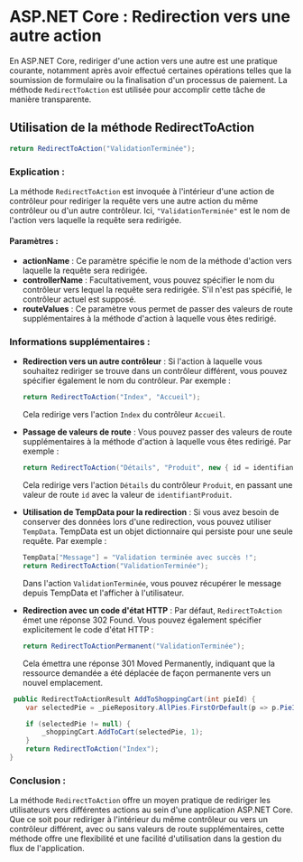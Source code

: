 # ASP.NET Core : Redirection vers une autre action

En ASP.NET Core, rediriger d'une action vers une autre est une pratique courante, notamment après avoir effectué certaines opérations telles que la soumission de formulaire ou la finalisation d'un processus de paiement. La méthode `RedirectToAction` est utilisée pour accomplir cette tâche de manière transparente.

## Utilisation de la méthode RedirectToAction

```csharp
return RedirectToAction("ValidationTerminée");
```

### Explication :

La méthode `RedirectToAction` est invoquée à l'intérieur d'une action de contrôleur pour rediriger la requête vers une autre action du même contrôleur ou d'un autre contrôleur. Ici, `"ValidationTerminée"` est le nom de l'action vers laquelle la requête sera redirigée.

#### Paramètres :

- **actionName** : Ce paramètre spécifie le nom de la méthode d'action vers laquelle la requête sera redirigée.
- **controllerName** : Facultativement, vous pouvez spécifier le nom du contrôleur vers lequel la requête sera redirigée. S'il n'est pas spécifié, le contrôleur actuel est supposé.
- **routeValues** : Ce paramètre vous permet de passer des valeurs de route supplémentaires à la méthode d'action à laquelle vous êtes redirigé.

### Informations supplémentaires :

- **Redirection vers un autre contrôleur** : Si l'action à laquelle vous souhaitez rediriger se trouve dans un contrôleur différent, vous pouvez spécifier également le nom du contrôleur. Par exemple :
  ```csharp
  return RedirectToAction("Index", "Accueil");
  ```
  Cela redirige vers l'action `Index` du contrôleur `Accueil`.

- **Passage de valeurs de route** : Vous pouvez passer des valeurs de route supplémentaires à la méthode d'action à laquelle vous êtes redirigé. Par exemple :
  ```csharp
  return RedirectToAction("Détails", "Produit", new { id = identifiantProduit });
  ```
  Cela redirige vers l'action `Détails` du contrôleur `Produit`, en passant une valeur de route `id` avec la valeur de `identifiantProduit`.

- **Utilisation de TempData pour la redirection** : Si vous avez besoin de conserver des données lors d'une redirection, vous pouvez utiliser `TempData`. TempData est un objet dictionnaire qui persiste pour une seule requête. Par exemple :
  ```csharp
  TempData["Message"] = "Validation terminée avec succès !";
  return RedirectToAction("ValidationTerminée");
  ```
  Dans l'action `ValidationTerminée`, vous pouvez récupérer le message depuis TempData et l'afficher à l'utilisateur.

- **Redirection avec un code d'état HTTP** : Par défaut, `RedirectToAction` émet une réponse 302 Found. Vous pouvez également spécifier explicitement le code d'état HTTP :
  ```csharp
  return RedirectToActionPermanent("ValidationTerminée");
  ```
  Cela émettra une réponse 301 Moved Permanently, indiquant que la ressource demandée a été déplacée de façon permanente vers un nouvel emplacement.

```csharp
 public RedirectToActionResult AddToShoppingCart(int pieId) {
    var selectedPie = _pieRepository.AllPies.FirstOrDefault(p => p.PieId == pieId);

    if (selectedPie != null) {
        _shoppingCart.AddToCart(selectedPie, 1);
    }
    return RedirectToAction("Index");
}
```

### Conclusion :

La méthode `RedirectToAction` offre un moyen pratique de rediriger les utilisateurs vers différentes actions au sein d'une application ASP.NET Core. Que ce soit pour rediriger à l'intérieur du même contrôleur ou vers un contrôleur différent, avec ou sans valeurs de route supplémentaires, cette méthode offre une flexibilité et une facilité d'utilisation dans la gestion du flux de l'application.
 